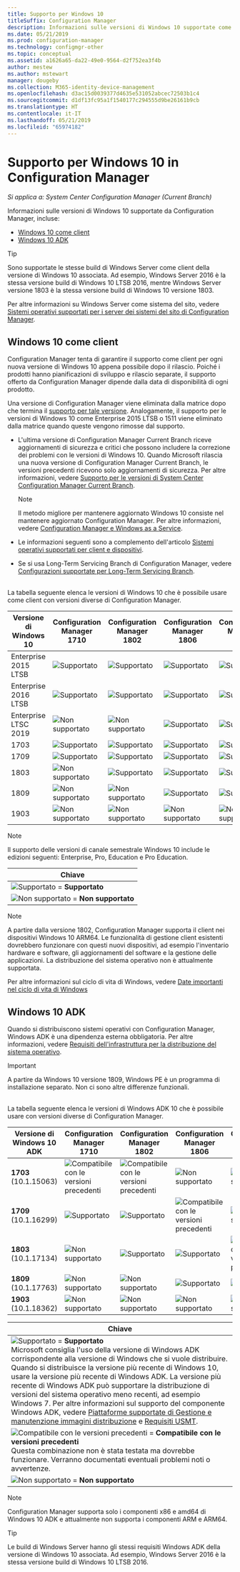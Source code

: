 ```yaml
---
title: Supporto per Windows 10
titleSuffix: Configuration Manager
description: Informazioni sulle versioni di Windows 10 supportate come client o per la distribuzione del sistema operativo con System Center Configuration Manager
ms.date: 05/21/2019
ms.prod: configuration-manager
ms.technology: configmgr-other
ms.topic: conceptual
ms.assetid: a1626a65-da22-49e0-9564-d2f752ea3f4b
author: mestew
ms.author: mstewart
manager: dougeby
ms.collection: M365-identity-device-management
ms.openlocfilehash: d3ac15d0039377d4635e531052abcec72503b1c4
ms.sourcegitcommit: d1df13fc95a1f1540177c294555d9be26161b9cb
ms.translationtype: HT
ms.contentlocale: it-IT
ms.lasthandoff: 05/21/2019
ms.locfileid: "65974182"
---
```

# <a name="support-for-windows-10-in-configuration-manager"></a>Supporto per Windows 10 in Configuration Manager  

*Si applica a: System Center Configuration Manager (Current Branch)*

Informazioni sulle versioni di Windows 10 supportate da Configuration Manager, incluse:

- [Windows 10 come client](#windows-10-as-a-client)
- [Windows 10 ADK](#windows-10-adk)

> [!Tip]
> Sono supportate le stesse build di Windows Server come client della versione di Windows 10 associata. Ad esempio, Windows Server 2016 è la stessa versione build di Windows 10 LTSB 2016, mentre Windows Server versione 1803 è la stessa versione build di Windows 10 versione 1803.
>
> Per altre informazioni su Windows Server come sistema del sito, vedere [Sistemi operativi supportati per i server dei sistemi del sito di Configuration Manager](/sccm/core/plan-design/configs/supported-operating-systems-for-site-system-servers#the-server-core-installation-of-windows-server-version-1803).



## <a name="windows-10-as-a-client"></a>Windows 10 come client

Configuration Manager tenta di garantire il supporto come client per ogni nuova versione di Windows 10 appena possibile dopo il rilascio. Poiché i prodotti hanno pianificazioni di sviluppo e rilascio separate, il supporto offerto da Configuration Manager dipende dalla data di disponibilità di ogni prodotto.

Una versione di Configuration Manager viene eliminata dalla matrice dopo che termina il [supporto per tale versione](/sccm/core/servers/manage/current-branch-versions-supported). Analogamente, il supporto per le versioni di Windows 10 come Enterprise 2015 LTSB o 1511 viene eliminato dalla matrice quando queste vengono rimosse dal supporto.

- L'ultima versione di Configuration Manager Current Branch riceve aggiornamenti di sicurezza e critici che possono includere la correzione dei problemi con le versioni di Windows 10. Quando Microsoft rilascia una nuova versione di Configuration Manager Current Branch, le versioni precedenti ricevono solo aggiornamenti di sicurezza. Per altre informazioni, vedere [Supporto per le versioni di System Center Configuration Manager Current Branch](/sccm/core/servers/manage/current-branch-versions-supported).  

    > [!Note]  
    > Il metodo migliore per mantenere aggiornato Windows 10 consiste nel mantenere aggiornato Configuration Manager. Per altre informazioni, vedere [Configuration Manager e Windows as a Service](/sccm/core/understand/configuration-manager-and-windows-as-service).  

- Le informazioni seguenti sono a complemento dell'articolo [Sistemi operativi supportati per client e dispositivi](/sccm/core/plan-design/configs/supported-operating-systems-for-clients-and-devices).  

- Se si usa Long-Term Servicing Branch di Configuration Manager, vedere [Configurazioni supportate per Long-Term Servicing Branch](/sccm/core/understand/supported-configurations-for-ltsb).  

<br/>
La tabella seguente elenca le versioni di Windows 10 che è possibile usare come client con versioni diverse di Configuration Manager.

| Versione di Windows 10 | Configuration Manager 1710 | Configuration Manager 1802 | Configuration Manager 1806 | Configuration Manager 1810 | Configuration Manager 1902 |
|---------------------|-----|-----|-----|-----|-----|
| Enterprise 2015 LTSB <!--10/14/2025-->   | ![Supportato](media/green_check.png) | ![Supportato](media/green_check.png) | ![Supportato](media/green_check.png) | ![Supportato](media/green_check.png) | ![Supportato](media/green_check.png) |
| Enterprise 2016 LTSB <!--10/13/2026-->   | ![Supportato](media/green_check.png) | ![Supportato](media/green_check.png) | ![Supportato](media/green_check.png) | ![Supportato](media/green_check.png) | ![Supportato](media/green_check.png) |
| Enterprise LTSC 2019 <!--01/09/2029-->   | ![Non supportato](media/Red_X.png)   | ![Non supportato](media/Red_X.png)   | ![Supportato](media/green_check.png) | ![Supportato](media/green_check.png) | ![Supportato](media/green_check.png) |
| 1703   <!--10/08/2019-->   | ![Supportato](media/green_check.png) | ![Supportato](media/green_check.png) | ![Supportato](media/green_check.png) | ![Supportato](media/green_check.png) | ![Supportato](media/green_check.png) |
| 1709   <!--04/14/2020-->   | ![Supportato](media/green_check.png) | ![Supportato](media/green_check.png) | ![Supportato](media/green_check.png) | ![Supportato](media/green_check.png) | ![Supportato](media/green_check.png) |
| 1803   <!--11/10/2020-->   | ![Non supportato](media/Red_X.png) | ![Supportato](media/green_check.png) | ![Supportato](media/green_check.png) | ![Supportato](media/green_check.png) | ![Supportato](media/green_check.png) |
| 1809   <!--05/11/2021-->   | ![Non supportato](media/Red_X.png) | ![Non supportato](media/Red_X.png) | ![Supportato](media/green_check.png) | ![Supportato](media/green_check.png) | ![Supportato](media/green_check.png) |
| 1903   <!--TBD-->   | ![Non supportato](media/Red_X.png) | ![Non supportato](media/Red_X.png) | ![Non supportato](media/Red_X.png) | ![Non supportato](media/Red_X.png) | ![Supportato](media/green_check.png) |

<!-- lifecycle reference: https://support.microsoft.com/help/13853/windows-lifecycle-fact-sheet -->

> [!Note]  
> Il supporto delle versioni di canale semestrale Windows 10 include le edizioni seguenti: Enterprise, Pro, Education e Pro Education.  

| Chiave |
|--|
| ![Supportato](media/green_check.png) = **Supportato**  |
| ![Non supportato](media/Red_X.png) = **Non supportato** |

> [!NOTE]  
> A partire dalla versione 1802, Configuration Manager supporta il client nei dispositivi Windows 10 ARM64. Le funzionalità di gestione client esistenti dovrebbero funzionare con questi nuovi dispositivi, ad esempio l'inventario hardware e software, gli aggiornamenti del software e la gestione delle applicazioni. La distribuzione del sistema operativo non è attualmente supportata. <!-- 1353704 -->

Per altre informazioni sul ciclo di vita di Windows, vedere [Date importanti nel ciclo di vita di Windows](https://support.microsoft.com/help/13853/windows-lifecycle-fact-sheet)



## <a name="windows-10-adk"></a>Windows 10 ADK

Quando si distribuiscono sistemi operativi con Configuration Manager, Windows ADK è una dipendenza esterna obbligatoria. Per altre informazioni, vedere [Requisiti dell'infrastruttura per la distribuzione del sistema operativo](/sccm/osd/plan-design/infrastructure-requirements-for-operating-system-deployment#windows-adk-for-windows-10).

> [!Important]  
> A partire da Windows 10 versione 1809, Windows PE è un programma di installazione separato. Non ci sono altre differenze funzionali.

<br/>
La tabella seguente elenca le versioni di Windows ADK 10 che è possibile usare con versioni diverse di Configuration Manager.

| Versione di Windows 10 ADK  | Configuration Manager 1710 | Configuration Manager 1802 | Configuration Manager 1806 | Configuration Manager 1810 | Configuration Manager 1902 |
|--------------------|-----|-----|-----|-----|-----|
| **1703**<br>(10.1.15063) | ![Compatibile con le versioni precedenti](media/blue_compat.png) | ![Compatibile con le versioni precedenti](media/blue_compat.png) | ![Non supportato](media/Red_X.png) | ![Non supportato](media/Red_X.png) | ![Non supportato](media/Red_X.png) |
| **1709**<br>(10.1.16299) | ![Supportato](media/green_check.png) | ![Supportato](media/green_check.png) | ![Compatibile con le versioni precedenti](media/blue_compat.png) | ![Non supportato](media/Red_X.png)   | ![Non supportato](media/Red_X.png) |
| **1803**<br>(10.1.17134) | ![Non supportato](media/Red_X.png) | ![Supportato](media/green_check.png) | ![Supportato](media/green_check.png) | ![Compatibile con le versioni precedenti](media/blue_compat.png) | ![Compatibile con le versioni precedenti](media/blue_compat.png) |
| **1809**<br>(10.1.17763) | ![Non supportato](media/Red_X.png) | ![Non supportato](media/Red_X.png) | ![Supportato](media/green_check.png) | ![Supportato](media/green_check.png) | ![Supportato](media/green_check.png) |
| **1903**<br>(10.1.18362) | ![Non supportato](media/Red_X.png) | ![Non supportato](media/Red_X.png) | ![Non supportato](media/Red_X.png) | ![Non supportato](media/Red_X.png) | ![Supportato](media/green_check.png) |

|Chiave|
|--|
| ![Supportato](media/green_check.png) = **Supportato** <br/> Microsoft consiglia l'uso della versione di Windows ADK corrispondente alla versione di Windows che si vuole distribuire. Quando si distribuisce la versione più recente di Windows 10, usare la versione più recente di Windows ADK. La versione più recente di Windows ADK può supportare la distribuzione di versioni del sistema operativo meno recenti, ad esempio Windows 7.<!-- SCCMDocs issue 1229 --> Per altre informazioni sul supporto del componente Windows ADK, vedere [Piattaforme supportate di Gestione e manutenzione immagini distribuzione](https://docs.microsoft.com/windows-hardware/manufacture/desktop/dism-supported-platforms) e [Requisiti USMT](https://docs.microsoft.com/windows/deployment/usmt/usmt-requirements#bkmk-1). |
| ![Compatibile con le versioni precedenti](media/blue_compat.png)  = **Compatibile con le versioni precedenti** <br/> Questa combinazione non è stata testata ma dovrebbe funzionare. Verranno documentati eventuali problemi noti o avvertenze. |
| ![Non supportato](media/Red_X.png) = **Non supportato** |

> [!Note]  
> Configuration Manager supporta solo i componenti x86 e amd64 di Windows 10 ADK e attualmente non supporta i componenti ARM e ARM64.

> [!Tip]
> Le build di Windows Server hanno gli stessi requisiti Windows ADK della versione di Windows 10 associata. Ad esempio, Windows Server 2016 è la stessa versione build di Windows 10 LTSB 2016.
